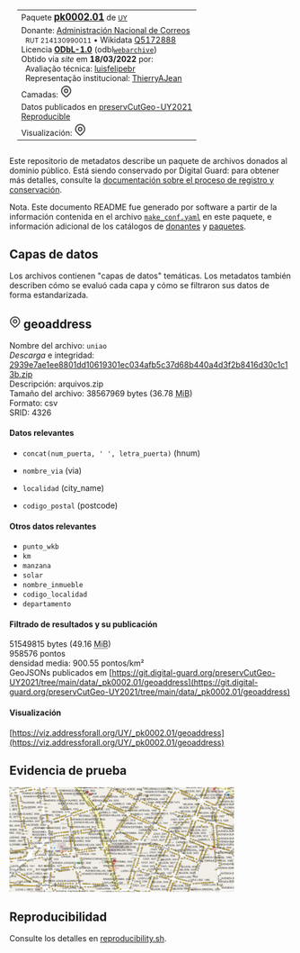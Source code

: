 <aside>
<table align="right" style="padding: 1em">
<tr><td>Paquete <a target="_git" title="Enlace canónico a git para este paquete." href="https://git.digital-guard.org/preserv-UY/blob/main/data/_pk0002.01"><big><b>pk0002.01</b></big></a> de <small><a target="_afacodes" title="Jurisdicción" href="https://afa.codes/UY">UY</a></small>
</td></tr>
<tr><td>
Donante: <a rel="external" target="_doador" href="https://catalogodatos.gub.uy/dataset/ide-direcciones-geograficas-del-uruguay">Administración Nacional de Correos</a>
<br/>&nbsp; <small>RUT 214130990011</small> • Wikidata <a rel="external" target="_doador" title="Enlace del descriptor Wikidata del donante" href="https://www.wikidata.org/wiki/Q5172888">Q5172888</a></small><br/>
Licencia <a rel="external" target="_doador" href="http://www.opendefinition.org/licenses/odc-odbl"><b>ODbL-1.0</b></a> (odbl<a title="SHA256 http://web.archive.org/web/20220418172356/https://opendatacommons.org/licenses/odbl/" href="http://web.archive.org/web/20220418172356/https://opendatacommons.org/licenses/odbl/"><code>webarchive</code></a>)<br/>
Obtido via <i>site</i> em <b>18/03/2022</b> por:
<br/>&nbsp; Avaliação técnica: <a rel="external" target="_gitPerson" title="Usuario de Git" href="https://github.com/luisfelipebr">luisfelipebr</a>
<br/>&nbsp; Representação institucional: <a rel="external" target="_gitPerson" title="Usuario de" href="https://github.com/ThierryAJean">ThierryAJean</a><br/>
</td></tr>
<tr><td>Camadas: <a title="geoaddress" href="#-geoaddress"><img src="https://raw.githubusercontent.com/digital-guard/preserv/main/docs/assets/layerIcon-geoaddress.png" alt="geoaddress" width="20"/></a> </td></tr>
<tr><td>Datos publicados en <a href="https://git.digital-guard.org/preservCutGeo-UY2021/tree/main/data/_pk0002.01">preservCutGeo-UY2021</a><br/><a href="#reproducibilidad">Reproducible</a></td></tr>
<tr><td>Visualización: <a title="geoaddress" href="https://viz.addressforall.org/UY/_pk0002.01/geoaddress"><img src="https://raw.githubusercontent.com/digital-guard/preserv/main/docs/assets/layerIcon-geoaddress.png" alt="geoaddress" width="20"/></a> </td></tr>
</table>
</aside>

<section>

Este repositorio de metadatos describe un paquete de archivos donados al dominio público. Está siendo conservado por Digital Guard: para obtener más detalles, consulte la [documentación sobre el proceso de registro y conservación](https://wiki.addressforall.org/doc/Documentação_Digital-guard).

Nota. Este documento README fue generado por software a partir de la información contenida en el archivo [`make_conf.yaml`](https://git.digital-guard.org/preserv-UY/blob/main/data/_pk0002.01/make_conf.yaml) en este paquete, e información adicional de los catálogos de [donantes](https://git.digital-guard.org/preserv-BR/blob/main/data/donor.csv) y [paquetes](https://git.digital-guard.org/preserv-BR/blob/main/data/donatedPack.csv).

# Capas de datos

Los archivos contienen "capas de datos" temáticas. Los metadatos también describen cómo se evaluó cada capa y cómo se filtraron sus datos de forma estandarizada.

## <img src="https://raw.githubusercontent.com/digital-guard/preserv/main/docs/assets/layerIcon-geoaddress.png" alt="geoaddress" width="20"/> geoaddress

Nombre del archivo: `uniao`<br/>*Descarga* e integridad: [2939e7ae1ee8801dd10619301ec034afb5c37d68b440a4d3f2b8416d30c1c13b.zip](http://dl.digital-guard.org/2939e7ae1ee8801dd10619301ec034afb5c37d68b440a4d3f2b8416d30c1c13b.zip)<br/>Descripción: arquivos.zip<br/>Tamaño del archivo: 38567969 bytes (36.78 <abbr title="mebibyte">MiB</abbr>)<br/>Formato: csv<br/>SRID: 4326

#### Datos relevantes
* `concat(num_puerta, ' ', letra_puerta)` (hnum)

* `nombre_via` (via)

* `localidad` (city_name)

* `codigo_postal` (postcode)

#### Otros datos relevantes
* `punto_wkb`
* `km`
* `manzana`
* `solar`
* `nombre_inmueble`
* `codigo_localidad`
* `departamento`

#### Filtrado de resultados y su publicación
51549815 bytes (49.16 <abbr title="mebibyte">MiB</abbr>)<br/>958576 pontos<br/>densidad media: 900.55 pontos/km²<br/>GeoJSONs publicados em [https://git.digital-guard.org/preservCutGeo-UY2021/tree/main/data/_pk0002.01/geoaddress](https://git.digital-guard.org/preservCutGeo-UY2021/tree/main/data/_pk0002.01/geoaddress)

#### Visualización
[https://viz.addressforall.org/UY/_pk0002.01/geoaddress](https://viz.addressforall.org/UY/_pk0002.01/geoaddress)

# Evidencia de prueba
<img src="evidencia.png" width="400"/>

</section>
<section>

# Reproducibilidad

Consulte los detalles en [reproducibility.sh](https://git.digital-guard.org/preserv-UY/blob/main/data/_pk0002.01/reproducibility.sh).

</section>

